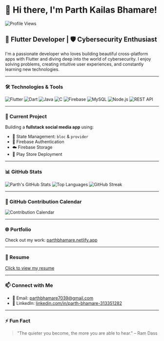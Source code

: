 # 👋 Hi there, I'm Parth Kailas Bhamare!  
![Profile Views](https://komarev.com/ghpvc/?username=parthbhamare&label=Profile%20Views&color=0e75b6&style=flat)

## 🚀 Flutter Developer | 🛡️ Cybersecurity Enthusiast

I'm a passionate developer who loves building beautiful cross-platform apps with Flutter and diving deep into the world of cybersecurity. I enjoy solving problems, creating intuitive user experiences, and constantly learning new technologies.

---

### 🛠️ Technologies & Tools

![Flutter](https://img.shields.io/badge/-Flutter-02569B?style=flat&logo=flutter&logoColor=white)
![Dart](https://img.shields.io/badge/-Dart-0175C2?style=flat&logo=dart&logoColor=white)
![Java](https://img.shields.io/badge/-Java-007396?style=flat&logo=java&logoColor=white)
![C](https://img.shields.io/badge/-C-00599C?style=flat&logo=c&logoColor=white)
![Firebase](https://img.shields.io/badge/-Firebase-FFCA28?style=flat&logo=firebase&logoColor=black)
![MySQL](https://img.shields.io/badge/-MySQL-4479A1?style=flat&logo=mysql&logoColor=white)
![Node.js](https://img.shields.io/badge/-Node.js-339933?style=flat&logo=nodedotjs&logoColor=white)
![REST API](https://img.shields.io/badge/-REST%20API-000000?style=flat&logo=swagger&logoColor=white)

---

### 🔭 Current Project

Building a **fullstack social media app** using:
- 🧠 State Management: `bloc` & `provider`
- 🔐 Firebase Authentication
- ☁️ Firebase Storage
- 📱 Play Store Deployment

---

### 📊 GitHub Stats

![Parth's GitHub Stats](https://github-readme-stats.vercel.app/api?username=Parth7039&show_icons=true&theme=radical&count_private=true)
![Top Languages](https://github-readme-stats.vercel.app/api/top-langs/?username=Parth7039&layout=compact&theme=radical)
![GitHub Streak](https://streak-stats.demolab.com/?user=Parth7039&theme=radical&hide_border=true)

---

### 📆 GitHub Contribution Calendar

![Contribution Calendar](https://github-profile-summary-cards.vercel.app/api/cards/profile-details?username=Parth7039&theme=radical)

---

### 🌐 Portfolio

Check out my work: [parthbhamare.netlify.app](https://parthbhamare.netlify.app)

---

### 📄 Resume

[Click to view my resume](https://drive.google.com/file/d/1dj-AU_m6TP040pqmmowW1fmQGIXm-tPb/view?usp=sharing)

---

### 📫 Connect with Me

- 📧 Email: [parthbhamare7039@gmail.com](mailto:parthbhamare7039@gmail.com)  
- 🔗 LinkedIn: [linkedin.com/in/parth-bhamare-313351282](https://www.linkedin.com/in/parth-bhamare-313351282)

---

### ⚡ Fun Fact

> "The quieter you become, the more you are able to hear." – Ram Dass
